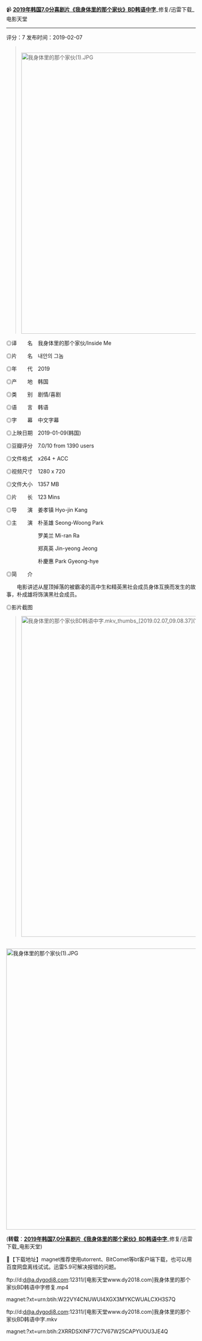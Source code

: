 
📹 [**2019年韩国7.0分喜剧片《我身体里的那个家伙》BD韩语中字**](https://www.dy2018.com/i/100506.html)_修复/迅雷下载_电影天堂

-------------------------------

评分：7 发布时间：2019-02-07

> <p>&nbsp;<img src="https://img.diannao1.com/d/file/html/gndy/jddy/2019-02-07/a55c537f6f329c8a6d8ac4dbe749bbfe.jpg" alt="我身体里的那个家伙(1).JPG" width="518" height="745" /></p>


◎译　　名　我身体里的那个家伙/Inside Me

◎片　　名　내안의 그놈

◎年　　代　2019

◎产　　地　韩国

◎类　　别　剧情/喜剧

◎语　　言　韩语

◎字　　幕　中文字幕

◎上映日期　2019-01-09(韩国)

◎豆瓣评分　7.0/10 from 1390 users

◎文件格式　x264 + ACC

◎视频尺寸　1280 x 720

◎文件大小　1357 MB

◎片　　长　123 Mins

◎导　　演　姜孝镇 Hyo-jin Kang

◎主　　演　朴圣雄 Seong-Woong Park

　　　　　　罗美兰 Mi-ran Ra

　　　　　　郑真英 Jin-yeong Jeong

　　　　　　朴慶惠 Park Gyeong-hye

◎简　　介

　　电影讲述从屋顶掉落的被霸凌的高中生和精英黑社会成员身体互换而发生的故事，朴成雄将饰演黑社会成员。

◎影片截图

> <p><img src="https://img.diannao1.com/d/file/html/gndy/jddy/2019-02-07/ec91cd3e4cf49a39c64b33ea6d7be723.jpg" alt="我身体里的那个家伙BD韩语中字.mkv_thumbs_[2019.02.07_09.08.37](1).jpg" width="926" height="850" /></p>

 <p>&nbsp;<img src="https://img.diannao1.com/d/file/html/gndy/jddy/2019-02-07/a55c537f6f329c8a6d8ac4dbe749bbfe.jpg" alt="我身体里的那个家伙(1).JPG" width="518" height="745" /></p>

(**转载**：[**2019年韩国7.0分喜剧片《我身体里的那个家伙》BD韩语中字**](https://www.dy2018.com/i/100506.html)_修复/迅雷下载_电影天堂)

📀【下载地址】magnet推荐使用utorrent、BitComet等bt客户端下载，也可以用百度网盘离线试试。迅雷5.9可解决报错的问题。
 

ftp://d:d@a.dygodj8.com:12311/[电影天堂www.dy2018.com]我身体里的那个家伙BD韩语中字修复.mp4  
 

magnet:?xt=urn:btih:W22VY4CNUWUI4XGX3MYKCWUALCXH3S7Q
 

ftp://d:d@a.dygodj8.com:12311/[电影天堂www.dy2018.com]我身体里的那个家伙BD韩语中字.mkv  
 

magnet:?xt=urn:btih:2XRRDSXINF77C7V67W25CAPYUOU3JE4Q

